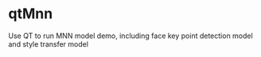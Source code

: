# qtMnn

Use QT to run MNN model demo, including face key point detection model and style transfer model

